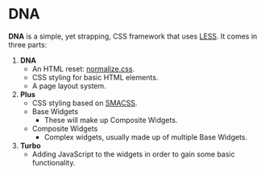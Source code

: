 # DNA
**DNA** is a simple, yet strapping, CSS framework that uses [LESS][1].
It comes in three parts:

 1. **DNA**
	- An HTML reset: [normalize.css][2].
	- CSS styling for basic HTML elements.
	- A page layout system.
 2. **Plus**
	- CSS styling based on [SMACSS][3].
	- Base Widgets
		- These will make up Composite Widgets.
	- Composite Widgets
		- Complex widgets, usually made up of multiple Base Widgets.
 3. **Turbo**
	- Adding JavaScript to the widgets in order to gain some basic functionality.

[1]: http://lesscss.org/
[2]: http://necolas.github.io/normalize.css/
[3]: http://smacss.com/
